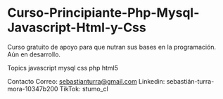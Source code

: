 # Curso-Principiante-Php-Mysql-Javascript-Html-y-Css
Curso gratuito de apoyo para que nutran sus bases en la programación. Aún en desarrollo.

Topics
javascript mysql css php html5

Contacto
Correo: sebastianturra@gmail.com
Linkedin: sebastián-turra-mora-10347b200
TikTok: stumo_cl

